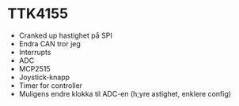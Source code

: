 # TTK4155

- Cranked up hastighet på SPI
- Endra CAN tror jeg
- Interrupts
-   ADC
-   MCP2515
-   Joystick-knapp
-   Timer for controller
- Muligens endre klokka til ADC-en (h;yre astighet, enklere config)
